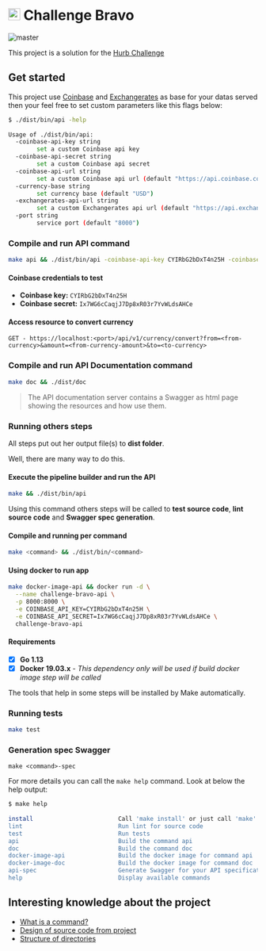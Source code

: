 # <img src="https://avatars1.githubusercontent.com/u/7063040?v=4&s=200.jpg" alt="HU" width="24" /> Challenge Bravo

![master](https://github.com/guiferpa/challenge-bravo/workflows/master/badge.svg)

This project is a solution for the [Hurb Challenge](CHALLENGE.md)

## Get started

This project use [Coinbase](https://www.coinbase.com) and [Exchangerates](https://exchangeratesapi.io) as base for your datas served then your feel free to set custom parameters like this flags below:
```bash
$ ./dist/bin/api -help
                                                                                   
Usage of ./dist/bin/api:
  -coinbase-api-key string
    	set a custom Coinbase api key
  -coinbase-api-secret string
    	set a custom Coinbase api secret
  -coinbase-api-url string
    	set a custom Coinbase api url (default "https://api.coinbase.com")
  -currency-base string
    	set currency base (default "USD")
  -exchangerates-api-url string
    	set a custom Exchangerates api url (default "https://api.exchangeratesapi.io")
  -port string
    	service port (default "8000")
```

### Compile and run API command
```bash
make api && ./dist/bin/api -coinbase-api-key CYIRbG2bDxT4n25H -coinbase-api-secret Ix7WG6cCaqjJ7Dp8xR03r7YvWLdsAHCe
```

#### Coinbase credentials to test
- **Coinbase key:** `CYIRbG2bDxT4n25H`
- **Coinbase secret:** `Ix7WG6cCaqjJ7Dp8xR03r7YvWLdsAHCe`

#### Access resource to convert currency

```
GET - https://localhost:<port>/api/v1/currency/convert?from=<from-currency>&amount=<from-currency-amount>&to=<to-currency>
```

### Compile and run API Documentation command
```bash
make doc && ./dist/doc
```

> The API documentation  server contains a Swagger as html page showing the resources and how use them.

### Running others steps

All steps put out her output file(s) to **dist folder**.

Well, there are many way to do this.

#### Execute the pipeline builder and run the API
```bash
make && ./dist/bin/api
```
Using this command others steps will be called to **test source code**, **lint source code** and **Swagger spec generation**.

#### Compile and running per command
```bash
make <command> && ./dist/bin/<command>
```

#### Using docker to run app
```bash
make docker-image-api && docker run -d \
  --name challenge-bravo-api \
  -p 8000:8000 \
  -e COINBASE_API_KEY=CYIRbG2bDxT4n25H \
  -e COINBASE_API_SECRET=Ix7WG6cCaqjJ7Dp8xR03r7YvWLdsAHCe \
  challenge-bravo-api
```

#### Requirements

- [x] **Go 1.13**
- [x] **Docker 19.03.x** - *This dependency only will be used if build docker image step will be called*

The tools that help in some steps will be installed by Make automatically.

### Running tests

```bash
make test
```

### Generation spec Swagger
```
make <command>-spec
```

For more details you can call the `make help` command. Look at below the help output:
```bash
$ make help
                 
install                        Call 'make install' or just call 'make' it's same mean
lint                           Run lint for source code
test                           Run tests
api                            Build the command api
doc                            Build the command doc
docker-image-api               Build the docker image for command api
docker-image-doc               Build the docker image for command doc
api-spec                       Generate Swagger for your API specification into dist folder
help                           Display available commands
```

## Interesting knowledge about the project

- [What is a command?](PROJECT_DETAILS.md#whats-is-a-command)
- [Design of source code from project](PROJECT_DETAILS.md#design-of-source-code-from-project)
- [Structure of directories](PROJECT_DETAILS.md#structure-of-directories)
